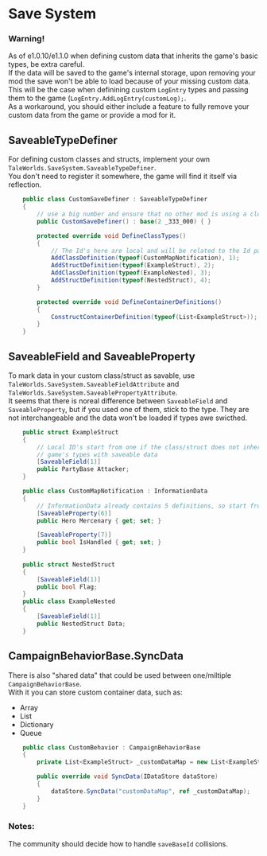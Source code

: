 # Save System

### Warning!  
As of e1.0.10/e1.1.0 when defining custom data that inherits the game's basic types, be extra careful.  
If the data will be saved to the game's internal storage, upon removing your mod the save won't be able to load because of your missing custom data.  
This will be the case when definining custom ``LogEntry`` types and passing them to the game (``LogEntry.AddLogEntry(customLog);``.  
As a workaround, you should either include a feature to fully remove your custom data from the game or provide a mod for it.


## SaveableTypeDefiner
For defining custom classes and structs, implement your own ``TaleWorlds.SaveSystem.SaveableTypeDefiner``.  
You don't need to register it somewhere, the game will find it itself via reflection.
```csharp
    public class CustomSaveDefiner : SaveableTypeDefiner
    {
        // use a big number and ensure that no other mod is using a close range
        public CustomSaveDefiner() : base(2 _333_000) { }

        protected override void DefineClassTypes()
        {
            // The Id's here are local and will be related to the Id passed to the constructor
            AddClassDefinition(typeof(CustomMapNotification), 1);
            AddStructDefinition(typeof(ExampleStruct), 2);
            AddClassDefinition(typeof(ExampleNested), 3);
            AddStructDefinition(typeof(NestedStruct), 4);
        }

        protected override void DefineContainerDefinitions()
        {
            ConstructContainerDefinition(typeof(List<ExampleStruct>));
        }
    }
```
  
## SaveableField and SaveableProperty
To mark data in your custom class/struct as savable, use ``TaleWorlds.SaveSystem.SaveableFieldAttribute`` and ``TaleWorlds.SaveSystem.SaveablePropertyAttribute``.  
It seems that there is noreal difference between ``SaveableField`` and ``SaveableProperty``, but if you used one of them, stick to the type. They are not interchangeable and the data won't be loaded if types awe swicthed.  

```csharp
    public struct ExampleStruct
    {
        // Local ID's start from one if the class/struct does not inherit from any
        // game's types with saveable data
        [SaveableField(1)]
        public PartyBase Attacker;
    }

    public class CustomMapNotification : InformationData
    {
        // InformationData already contains 5 definitions, so start from 6 for custom data
        [SaveableProperty(6)]
        public Hero Mercenary { get; set; }

        [SaveableProperty(7)]
        public bool IsHandled { get; set; }
    }
    
    public struct NestedStruct
    {
        [SaveableField(1)]
        public bool Flag;
    }
    public class ExampleNested
    {
        [SaveableField(1)]
        public NestedStruct Data;
    }
```
  
## CampaignBehaviorBase.SyncData
There is also "shared data" that could be used between one/miltiple ``CampaignBehaviorBase``.  
With it you can store custom container data, such as:  
* Array
* List
* Dictionary
* Queue
```csharp
    public class CustomBehavior : CampaignBehaviorBase
    {
        private List<ExampleStruct> _customDataMap = new List<ExampleStruct>();

        public override void SyncData(IDataStore dataStore)
        {
            dataStore.SyncData("customDataMap", ref _customDataMap);
        }
    }
```
  
  
### Notes:
The community should decide how to handle ``saveBaseId`` collisions.  
